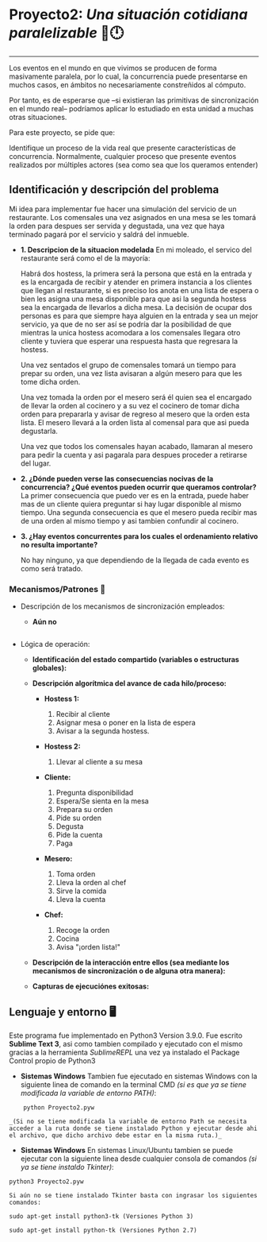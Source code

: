 # Proyecto2: _Una situación cotidiana paralelizable_ 🚦🕛
---

Los eventos en el mundo en que vivimos se producen de forma masivamente paralela, por lo cual, la concurrencia puede presentarse en muchos casos, en ámbitos no necesariamente constreñidos al cómputo.

Por tanto, es de esperarse que –si existieran las primitivas de sincronización en el mundo real– podríamos aplicar lo estudiado en esta unidad a muchas otras situaciones.

Para este proyecto, se pide que:

Identifique un proceso de la vida real que presente características de concurrencia. Normalmente, cualquier proceso que presente eventos realizados por múltiples actores (sea como sea que los queramos entender)


## Identificación y descripción del problema

Mi idea para implementar fue hacer una simulación del servicio de un restaurante. 
Los comensales una vez asignados en una mesa se les tomará la orden para despues ser servida y degustada, una vez que haya terminado pagará por el servicio y saldrá del inmueble.
 
* **1. Descripcion de la situacion modelada**
	En mi moleado, el servico del restaurante será como el de la mayoría:

	Habrá dos hostess, la primera será la persona que está en la entrada y es la encargada de recibir y atender en primera instancia a los clientes que llegan al restaurante, si es preciso los anota en una lista de espera o bien les asigna una mesa disponible para que asi la segunda hostess sea la encargada de llevarlos a dicha mesa. La decisión de ocupar dos personas es para que siempre haya alguien en la entrada y sea un mejor servicio, ya que de no ser así se podría dar la posibilidad de que mientras la unica hostess acomodara a los comensales llegara otro cliente y tuviera que esperar una respuesta hasta que regresara la hostess.

	Una vez sentados el grupo de comensales tomará un tiempo para prepar su orden, una vez lista avisaran a algún mesero para que les tome dicha orden. 

	Una vez tomada la orden por el mesero será él quien sea el encargado de llevar la orden al cocinero y a su vez el cocinero de tomar dicha orden para prepararla y avisar de regreso al mesero que la orden esta lista. El mesero llevará a la orden lista al comensal para que asi pueda degustarla.

	Una vez que todos los comensales hayan acabado, llamaran al mesero para pedir la cuenta y asi pagarala para despues proceder a retirarse del lugar.

* **2. ¿Dónde pueden verse las consecuencias nocivas de la concurrencia? ¿Qué eventos pueden ocurrir que queramos controlar?**
	La primer consecuencia que puedo ver es en la entrada, puede haber mas de un cliente quiera preguntar si hay lugar disponible al mismo tiempo.
	Una segunda consecuencia es que el mesero pueda recibir mas de una orden al mismo tiempo y asi tambien confundir al cocinero.

* **3. ¿Hay eventos concurrentes para los cuales el ordenamiento relativo no resulta importante?**
	
	No hay ninguno, ya que dependiendo de la llegada de cada evento es como será tratado.
	

### Mecanismos/Patrones 🚦

* Descripción de los mecanismos de sincronización empleados:
 
	* **Aún no**
```

```
* Lógica de operación:
 
	* **Identificación del estado compartido (variables o estructuras globales):**

	* **Descripción algorítmica del avance de cada hilo/proceso:**
		* **Hostess 1:**

			1. Recibir al cliente
			2. Asignar mesa o poner en la lista de espera
			3. Avisar a la segunda hostess.

		* **Hostess 2:**

			1. Llevar al cliente a su mesa
		
		* **Cliente:**

			1. Pregunta disponibilidad
			2. Espera/Se sienta en la mesa
			3. Prepara su orden
			4. Pide su orden
			5. Degusta
			6. Pide la cuenta
			7. Paga

		* **Mesero:**

			1. Toma orden
			2. Lleva la orden al chef
			3. Sirve la comida
			4. Lleva la cuenta

		* **Chef:**

			1. Recoge la orden
			2. Cocina
			3. Avisa "¡orden lista!"

	* **Descripción de la interacción entre ellos (sea mediante los mecanismos de sincronización o de alguna otra manera):**

	* **Capturas de ejecuciónes exitosas:**
	

## Lenguaje y entorno 🖥️

Este programa fue implementado en Python3 Version 3.9.0.
Fue escrito  **Sublime Text 3**, asi como tambien compilado y ejecutado con el mismo gracias a la herramienta _SublimeREPL_ una vez ya instalado el Package Control propio de Python3

* **Sistemas Windows**
	Tambien fue ejecutado en sistemas Windows con la siguiente linea de comando en la terminal CMD _(si es que ya se tiene modificada la variable de entorno PATH)_:
```
	python Proyecto2.pyw
```
	_(Si no se tiene modificada la variable de entorno Path se necesita acceder a la ruta donde se tiene instalado Python y ejecutar desde ahi el archivo, que dicho archivo debe estar en la misma ruta.)_

* **Sistemas Windows**
	En sistemas Linux/Ubuntu tambien se puede ejecutar con la siguiente linea desde cualquier consola de comandos _(si ya se tiene instaldo Tkinter)_: 
```
python3 Proyecto2.pyw
```
	Si aún no se tiene instalado Tkinter basta con ingrasar los siguientes comandos:
```
sudo apt-get install python3-tk (Versiones Python 3)
```
``` 
sudo apt-get install python-tk (Versiones Python 2.7)
```